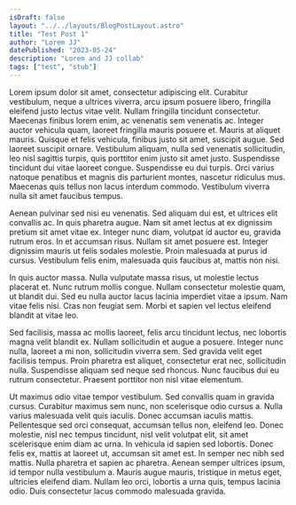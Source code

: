 ```yaml
---
isDraft: false
layout: "../../layouts/BlogPostLayout.astro"
title: "Test Post 1"
author: "Lorem JJ"
datePublished: "2023-05-24"
description: "Lorem and JJ collab"
tags: ["test", "stub"]
---
```


Lorem ipsum dolor sit amet, consectetur adipiscing elit. Curabitur vestibulum, neque a ultrices viverra, arcu ipsum posuere libero, fringilla eleifend justo lectus vitae velit. Nullam fringilla tincidunt consectetur. Maecenas finibus lorem enim, ac venenatis sem venenatis ac. Integer auctor vehicula quam, laoreet fringilla mauris posuere et. Mauris at aliquet mauris. Quisque et felis vehicula, finibus justo sit amet, suscipit augue. Sed laoreet suscipit ornare. Vestibulum aliquam, nulla sed venenatis sollicitudin, leo nisl sagittis turpis, quis porttitor enim justo sit amet justo. Suspendisse tincidunt dui vitae laoreet congue. Suspendisse eu dui turpis. Orci varius natoque penatibus et magnis dis parturient montes, nascetur ridiculus mus. Maecenas quis tellus non lacus interdum commodo. Vestibulum viverra nulla sit amet faucibus tempus.

Aenean pulvinar sed nisi eu venenatis. Sed aliquam dui est, et ultrices elit convallis ac. In quis pharetra augue. Nam sit amet lectus at ex dignissim pretium sit amet vitae ex. Integer nunc diam, volutpat id auctor eu, gravida rutrum eros. In et accumsan risus. Nullam sit amet posuere est. Integer dignissim mauris ut felis sodales molestie. Proin malesuada at purus id cursus. Vestibulum felis enim, malesuada quis faucibus at, mattis non nisi.

In quis auctor massa. Nulla vulputate massa risus, ut molestie lectus placerat et. Nunc rutrum mollis congue. Nullam consectetur molestie quam, ut blandit dui. Sed eu nulla auctor lacus lacinia imperdiet vitae a ipsum. Nam vitae felis nisi. Cras non feugiat sem. Morbi et sapien vel lectus eleifend blandit at vitae leo.

Sed facilisis, massa ac mollis laoreet, felis arcu tincidunt lectus, nec lobortis magna velit blandit ex. Nullam sollicitudin et augue a posuere. Integer nunc nulla, laoreet a mi non, sollicitudin viverra sem. Sed gravida velit eget facilisis tempus. Proin pharetra est aliquet, consectetur erat nec, sollicitudin nulla. Suspendisse aliquam sed neque sed rhoncus. Nunc faucibus dui eu rutrum consectetur. Praesent porttitor non nisl vitae elementum.

Ut maximus odio vitae tempor vestibulum. Sed convallis quam in gravida cursus. Curabitur maximus sem nunc, non scelerisque odio cursus a. Nulla varius malesuada velit quis iaculis. Donec accumsan iaculis mattis. Pellentesque sed orci consequat, accumsan tellus non, eleifend leo. Donec molestie, nisl nec tempus tincidunt, nisl velit volutpat elit, sit amet scelerisque enim diam ac urna. In vehicula id sapien sed lobortis. Donec felis ex, mattis at laoreet ut, accumsan sit amet est. In semper nec nibh sed mattis. Nulla pharetra et sapien ac pharetra. Aenean semper ultrices ipsum, id tempor nulla vestibulum a. Mauris augue mauris, tristique in metus eget, ultricies eleifend diam. Nullam leo orci, lobortis a urna quis, tempus lacinia odio. Duis consectetur lacus commodo malesuada gravida.
